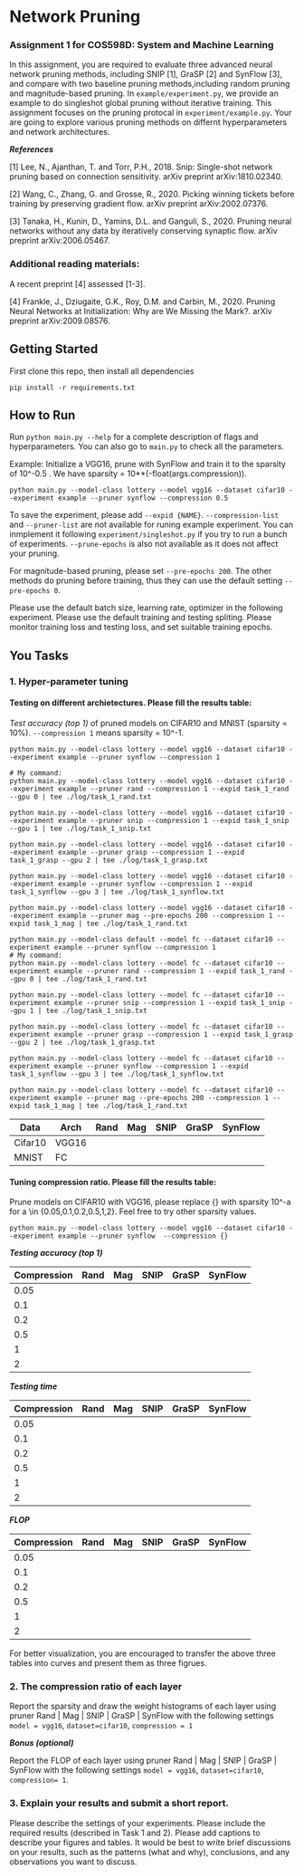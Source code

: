 # Network Pruning
### Assignment 1 for COS598D: System and Machine Learning

In this assignment, you are required to evaluate three advanced neural network pruning methods, including SNIP [1], GraSP [2] and SynFlow [3], and compare with two baseline pruning methods,including random pruning and magnitude-based pruning. In `example/experiment.py`, we provide an example to do singleshot global pruning without iterative training. This assignment focuses on the pruning protocal in `experiment/example.py`. Your are going to explore various pruning methods on differnt hyperparameters and network architectures.

***References***

[1] Lee, N., Ajanthan, T. and Torr, P.H., 2018. Snip: Single-shot network pruning based on connection sensitivity. arXiv preprint arXiv:1810.02340.

[2] Wang, C., Zhang, G. and Grosse, R., 2020. Picking winning tickets before training by preserving gradient flow. arXiv preprint arXiv:2002.07376.

[3] Tanaka, H., Kunin, D., Yamins, D.L. and Ganguli, S., 2020. Pruning neural networks without any data by iteratively conserving synaptic flow. arXiv preprint arXiv:2006.05467.

### Additional reading materials:

A recent preprint [4] assessed [1-3].

[4] Frankle, J., Dziugaite, G.K., Roy, D.M. and Carbin, M., 2020. Pruning Neural Networks at Initialization: Why are We Missing the Mark?. arXiv preprint arXiv:2009.08576.

## Getting Started
First clone this repo, then install all dependencies
```
pip install -r requirements.txt
```

## How to Run 
Run `python main.py --help` for a complete description of flags and hyperparameters. You can also go to `main.py` to check all the parameters. 

Example: Initialize a VGG16, prune with SynFlow and train it to the sparsity of 10^-0.5 . We have sparsity = 10**(-float(args.compression)).
```
python main.py --model-class lottery --model vgg16 --dataset cifar10 --experiment example --pruner synflow --compression 0.5
```

To save the experiment, please add `--expid {NAME}`. `--compression-list` and `--pruner-list` are not available for runing example experiment. You can inmplement it following `experiment/singleshot.py` if you try to run a bunch of experiments. `--prune-epochs` is also not available as it does not affect your pruning. 

For magnitude-based pruning, please set `--pre-epochs 200`. The other methods do pruning before training, thus they can use the default setting `--pre-epochs 0`.

Please use the default batch size, learning rate, optimizer in the following experiment. Please use the default training and testing spliting. Please monitor training loss and testing loss, and set suitable training epochs.

## You Tasks

### 1. Hyper-parameter tuning

#### Testing on different archietectures. Please fill the results table:
*Test accuracy (top 1)* of pruned models on CIFAR10 and MNIST (sparsity = 10%). `--compression 1` means sparsity = 10^-1.
```
python main.py --model-class lottery --model vgg16 --dataset cifar10 --experiment example --pruner synflow --compression 1

# My command:
python main.py --model-class lottery --model vgg16 --dataset cifar10 --experiment example --pruner rand --compression 1 --expid task_1_rand --gpu 0 | tee ./log/task_1_rand.txt 

python main.py --model-class lottery --model vgg16 --dataset cifar10 --experiment example --pruner snip --compression 1 --expid task_1_snip --gpu 1 | tee ./log/task_1_snip.txt

python main.py --model-class lottery --model vgg16 --dataset cifar10 --experiment example --pruner grasp --compression 1 --expid task_1_grasp --gpu 2 | tee ./log/task_1_grasp.txt

python main.py --model-class lottery --model vgg16 --dataset cifar10 --experiment example --pruner synflow --compression 1 --expid task_1_synflow --gpu 3 | tee ./log/task_1_synflow.txt

python main.py --model-class lottery --model vgg16 --dataset cifar10 --experiment example --pruner mag --pre-epochs 200 --compression 1 --expid task_1_mag | tee ./log/task_1_rand.txt

```
```
python main.py --model-class default --model fc --dataset cifar10 --experiment example --pruner synflow --compression 1
# My command:
python main.py --model-class lottery --model fc --dataset cifar10 --experiment example --pruner rand --compression 1 --expid task_1_rand --gpu 0 | tee ./log/task_1_rand.txt 

python main.py --model-class lottery --model fc --dataset cifar10 --experiment example --pruner snip --compression 1 --expid task_1_snip --gpu 1 | tee ./log/task_1_snip.txt

python main.py --model-class lottery --model fc --dataset cifar10 --experiment example --pruner grasp --compression 1 --expid task_1_grasp --gpu 2 | tee ./log/task_1_grasp.txt

python main.py --model-class lottery --model fc --dataset cifar10 --experiment example --pruner synflow --compression 1 --expid task_1_synflow --gpu 3 | tee ./log/task_1_synflow.txt

python main.py --model-class lottery --model fc --dataset cifar10 --experiment example --pruner mag --pre-epochs 200 --compression 1 --expid task_1_mag | tee ./log/task_1_rand.txt
```
|   Data  |   Arch |   Rand |  Mag |  SNIP |  GraSP | SynFlow       |   
|----------------|----------------|-------------|-------------|-------------|---------------|----------------|
|Cifar10 | VGG16 |    |      |        |     |         |
|MNIST| FC |    |      |        |      |         |


#### Tuning compression ratio. Please fill the results table:
Prune models on CIFAR10 with VGG16, please replace {} with sparsity 10^-a for a \in {0.05,0.1,0.2,0.5,1,2}. Feel free to try other sparsity values.

```
python main.py --model-class lottery --model vgg16 --dataset cifar10 --experiment example --pruner synflow  --compression {}
```
***Testing accuracy (top 1)***

|   Compression |   Rand |  Mag |  SNIP |  GraSP | SynFlow       |   
|----------------|-------------|-------------|-------------|---------------|----------------|
| 0.05|    |      |        |     |         |
| 0.1|    |      |        |     |         |
| 0.2|    |      |        |      |         |
| 0.5|    |      |        |      |         |
| 1|    |      |        |      |         |
| 2|    |      |        |      |         |

***Testing time***

|   Compression |   Rand |  Mag |  SNIP |  GraSP | SynFlow       |   
|----------------|-------------|-------------|-------------|---------------|----------------|
| 0.05|    |      |        |     |         |
| 0.1|    |      |        |     |         |
| 0.2|    |      |        |      |         |
| 0.5|    |      |        |      |         |
| 1|    |      |        |      |         |
| 2|    |      |        |      |         |


***FLOP***

|   Compression |   Rand |  Mag |  SNIP |  GraSP | SynFlow       |   
|----------------|-------------|-------------|-------------|---------------|----------------|
| 0.05|    |      |        |     |         |
| 0.1|    |      |        |     |         |
| 0.2|    |      |        |      |         |
| 0.5|    |      |        |      |         |
| 1|    |      |        |      |         |
| 2|    |      |        |      |         |

For better visualization, you are encouraged to transfer the above three tables into curves and present them as three figrues.
### 2. The compression ratio of each layer
Report the sparsity and draw the weight histograms of each layer using pruner Rand |  Mag |  SNIP |  GraSP | SynFlow with the following settings
`model = vgg16`, `dataset=cifar10`, `compression = 1`

***Bonus (optional)***

Report the FLOP of each layer using pruner Rand |  Mag |  SNIP |  GraSP | SynFlow with the following settings
`model = vgg16`, `dataset=cifar10`, `compression= 1`.
### 3. Explain your results and submit a short report.
Please describe the settings of your experiments. Please include the required results (described in Task 1 and 2). Please add captions to describe your figures and tables. It would be best to write brief discussions on your results, such as the patterns (what and why), conclusions, and any observations you want to discuss.  
